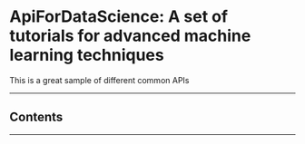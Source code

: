 # ApiForDataScience: A set of tutorials for advanced machine learning techniques

This is a great sample of different common APIs 




------------------



## Contents



------------------
